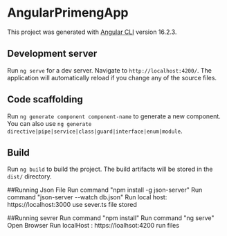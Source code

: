 # AngularPrimengApp

This project was generated with [Angular CLI](https://github.com/angular/angular-cli) version 16.2.3.

## Development server

Run `ng serve` for a dev server. Navigate to `http://localhost:4200/`. The application will automatically reload if you change any of the source files.

## Code scaffolding

Run `ng generate component component-name` to generate a new component. You can also use `ng generate directive|pipe|service|class|guard|interface|enum|module`.

## Build

Run `ng build` to build the project. The build artifacts will be stored in the `dist/` directory.

##Running Json File
Run command "npm install -g json-server"
Run command "json-server --watch db.json"
Run local host: https://localhost:3000
use sever.ts file stored

##Running sevrer
Run command "npm install"
Run command "ng serve"
Open Browser Run localHost : https://loalhsot:4200
run files
